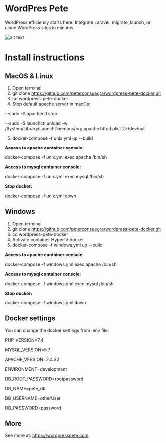 # WordPres Pete

WordPress efficiency starts here. Integrate Laravel, migrate, launch, or clone WordPress sites in minutes.

![alt text](https://raw.githubusercontent.com/peterconsuegra/wordpress-pete-docker/master/apache/petelogo.png "WordPress Pete Logo")

# Install instructions

## MacOS & Linux

1. Open terminal
2. git clone https://github.com/peterconsuegra/wordpress-pete-docker.git
3. cd wordpress-pete-docker
4. Stop default apache server in macOs:

⋅⋅⋅sudo -S apachectl stop

⋅⋅⋅sudo -S launchctl unload -w /System/Library/LaunchDaemons/org.apache.httpd.plist 2>/dev/null

5. docker-compose -f unix.yml up --build

__Access to apache container console:__

docker-compose -f unix.yml exec apache /bin/sh 

__Access to mysql container console:__

docker-compose -f unix.yml exec mysql /bin/sh 

__Stop docker:__

docker-compose -f unix.yml down


## Windows

1. Open terminal
2. git clone https://github.com/peterconsuegra/wordpress-pete-docker.git
3. cd wordpress-pete-docker
4. Activate container Hyper-V docker
5. docker-compose -f windows.yml up --build

__Access to apache container console:__

docker-compose -f windows.yml exec apache /bin/sh 

__Access to mysql container console:__

docker-compose -f windows.yml exec mysql /bin/sh 

__Stop docker:__

docker-compose -f windows.yml down

## Docker settings

You can change the docker settings from .env file:

PHP_VERSION=7.4

MYSQL_VERSION=5.7

APACHE_VERSION=2.4.32

ENVIRONMENT=development

DB_ROOT_PASSWORD=rootpassword

DB_NAME=pete_db

DB_USERNAME=otherUser

DB_PASSWORD=password

## More

See more at: https://wordpresspete.com




